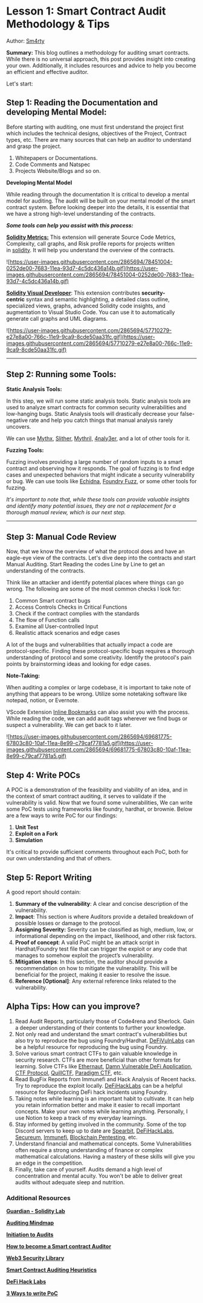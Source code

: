 # Lesson 1: Smart Contract Audit Methodology & Tips

Author: [Sm4rty](https://twitter.com/Sm4rty_)

**Summary:**
This blog outlines a methodology for auditing smart contracts. While there is no universal approach, this post provides insight into creating your own. Additionally, it includes resources and advice to help you become an efficient and effective auditor.

Let's start:

## **Step 1: Reading the Documentation and developing Mental Model:**

Before starting with auditing, one must first understand the project first which includes the technical designs, objectives of the Project, Contract types, etc. There are many sources that can help an auditor to understand and grasp the project.

1. Whitepapers or Documentations.
2. Code Comments and Natspec
3. Projects Website/Blogs and so on.

**Developing Mental Model**

While reading through the documentation It is critical to develop a mental model for auditing. The audit will be built on your mental model of the smart contract system. Before looking deeper into the details, it is essential that we have a strong high-level understanding of the contracts. 

***Some tools can help you assist with this process:***

**[Solidity Metrics:](https://marketplace.visualstudio.com/items?itemName=tintinweb.solidity-metrics)** This extension will generate Source Code Metrics, Complexity, call graphs, and Risk profile reports for projects written in [solidity](https://solidity.readthedocs.io/). It will help you understand the overview of the contracts. 

![https://user-images.githubusercontent.com/2865694/78451004-0252de00-7683-11ea-93d7-4c5dc436a14b.gif](https://user-images.githubusercontent.com/2865694/78451004-0252de00-7683-11ea-93d7-4c5dc436a14b.gif)

**[Solidity Visual Developer](https://marketplace.visualstudio.com/items?itemName=tintinweb.solidity-visual-auditor)**: This extension contributes **security-centric** syntax and semantic highlighting, a detailed class outline, specialized views, graphs, advanced Solidity code insights, and augmentation to Visual Studio Code. You can use it to automatically generate call graphs and UML diagrams.

![https://user-images.githubusercontent.com/2865694/57710279-e27e8a00-766c-11e9-9ca9-8cde50aa31fc.gif](https://user-images.githubusercontent.com/2865694/57710279-e27e8a00-766c-11e9-9ca9-8cde50aa31fc.gif)

---

## **Step 2: Running some Tools:**

**Static Analysis Tools:** 

In this step, we will run some static analysis tools. Static analysis tools are used to analyze smart contracts for common security vulnerabilities and low-hanging bugs. Static Analysis tools will drastically decrease your false-negative rate and help you catch things that manual analysis rarely uncovers. 

We can use [Mythx](https://mythx.io/), [Slither](https://github.com/crytic/slither), [Mythril,](https://github.com/ConsenSys/mythril) [4naly3er](https://github.com/Picodes/4naly3er), and a lot of other tools for it.

**Fuzzing Tools:** 

Fuzzing involves providing a large number of random inputs to a smart contract and observing how it responds. The goal of fuzzing is to find edge cases and unexpected behaviors that might indicate a security vulnerability or bug.
We can use tools like [Echidna](https://github.com/crytic/echidna), [Foundry Fuzz](https://book.getfoundry.sh/forge/fuzz-testing), or some other tools for fuzzing. 

*It's important to note that, while these tools can provide valuable insights and identify many potential issues, they are not a replacement for a thorough manual review, which is our next step.*

---

## **Step 3: Manual Code Review**

Now, that we know the overview of what the protocol does and have an eagle-eye view of the contracts.  Let's dive deep into the contracts and start Manual Auditing. Start Reading the codes  Line by Line to get an understanding of the contracts.  

Think like an attacker and identify potential places where things can go wrong. The following are some of the most common checks I look for:

1. Common Smart contract bugs
2. Access Controls Checks in Critical Functions
3. Check if the contract complies with the standards
4. The flow of Function calls
5. Examine all User-controlled Input
6. Realistic attack scenarios and edge cases

A lot of the bugs and vulnerabilities that actually impact a code are protocol-specific. Finding these protocol-specific bugs requires a thorough understanding of protocol and some creativity. Identify the protocol's pain points by brainstorming ideas and looking for edge cases. 

**Note-Taking:**

When auditing a complex or large codebase, it is important to take note of anything that appears to be wrong. Utilize some notetaking software like notepad, notion, or Evernote.

VScode Extension [Inline Bookmarks](https://marketplace.visualstudio.com/items?itemName=tintinweb.vscode-inline-bookmarks) can also assist you with the process. While reading the code, we can add audit tags wherever we find bugs or suspect a vulnerability. We can get back to it later. 

![https://user-images.githubusercontent.com/2865694/69681775-67803c80-10af-11ea-8e99-c79caf7781a5.gif](https://user-images.githubusercontent.com/2865694/69681775-67803c80-10af-11ea-8e99-c79caf7781a5.gif)

## **Step 4: Write POCs**

A POC is a demonstration of the feasibility and viability of an idea, and in the context of smart contract auditing, it serves to validate if the vulnerability is valid. Now that we found some vulnerabilities, We can write some PoC tests using frameworks like foundry, hardhat, or brownie. Below are a few ways to write PoC for our findings:

1. **Unit Test**
2. **Exploit on a Fork**
3. **Simulation**

It's critical to provide sufficient comments throughout each PoC, both for our own understanding and that of others. 

## **Step 5: Report Writing**

A good report should contain:

1. **Summary of the vulnerability**: A clear and concise description of the vulnerability.
2. **Impact**: This section is where Auditors provide a detailed breakdown of possible losses or damage to the protocol.
3. **Assigning Severity:** Severity can be classified as high, medium, low, or informational depending on the impact, likelihood, and other risk factors. 
4. **Proof of concept**:  A valid PoC might be an attack script in Hardhat/Foundry test file that can trigger the exploit or any code that manages to somehow exploit the project’s vulnerability.
5. **Mitigation steps**: In this section, the auditor should provide a recommendation on how to mitigate the vulnerability. This will be beneficial for the project, making it easier to resolve the issue.
6. **Reference [Optional]**: Any external reference links related to the vulnerability.

## Alpha Tips: How can you improve?

1. Read Audit Reports, particularly those of Code4rena and Sherlock. Gain a deeper understanding of their contents to further your knowledge.
2. Not only read and understand the smart contract's vulnerabilities but also try to reproduce the bug using Foundry/Hardhat. [DeFiVulnLabs](https://github.com/SunWeb3Sec/DeFiVulnLabs) can be a helpful resource for reproducing the bug using Foundry.
3. Solve various smart contract CTFs to gain valuable knowledge in security research. CTFs are more beneficial than other formats for learning. Solve CTFs like [Ethernaut](https://ethernaut.openzeppelin.com/), [Damn Vulnerable DeFi Application](https://www.damnvulnerabledefi.xyz/), [CTF Protocol](https://www.ctfprotocol.com/), [QuillCTF](https://quillctf.super.site/), [Paradigm CTF](https://github.com/paradigmxyz/paradigm-ctf-2021), etc.
4. Read BugFix Reports from Immunefi and Hack Analysis of Recent hacks. Try to reproduce the exploit locally. [DeFiHackLabs](https://github.com/SunWeb3Sec/DeFiHackLabs) can be a helpful resource for Reproducing DeFi hack incidents using Foundry. 
5. Taking notes while learning is an important habit to cultivate. It can help you retain information better and make it easier to recall important concepts.  Make your own notes while learning anything. Personally, I use Notion to keep a track of my everyday learnings. 
6. Stay informed by getting involved in the community. Some of the top Discord servers to keep up to date are [Spearbit](https://discord.com/invite/spearbit23), [DeFiHackLabs](https://discord.gg/HtqdYn2ECa), [Secureum](https://discord.com/invite/vGebCTSfNx), [Immunefi](https://discord.com/invite/immunefi), [Blockchain Pentesting](https://discord.com/invite/5JZERC5Vxs), etc.
7. Understand financial and mathematical concepts. Some Vulnerabilities often require a strong understanding of finance or complex mathematical calculations. Having a mastery of these skills will give you an edge in the competition.
8. Finally, take care of yourself. Audits demand a high level of concentration and mental acuity. You won't be able to deliver great audits without adequate sleep and nutrition.

### **Additional Resources**

****[Guardian - Solidity Lab](https://lab.guardianaudits.com/)****

[**Auditing Mindmap**](https://github.com/Quillhash/Smart-contract-Auditing-Methodology-mindmap)

****[Initiation to Audits](https://www.youtube.com/watch?v=3xUHvx7IkfM)****

[**How to become a Smart contract Auditor**](https://cmichel.io/how-to-become-a-smart-contract-auditor/)

[**Web3 Security Library**](https://github.com/immunefi-team/Web3-Security-Library)

**[Smart Contract Auditing Heuristics](https://github.com/OpenCoreCH/smart-contract-auditing-heuristics)**

[**DeFi Hack Labs**](https://github.com/SunWeb3Sec/DeFiHackLabs)

[**3 Ways to write PoC**](https://www.joranhonig.nl/3-ways-to-write-a-proof-of-concept/)
